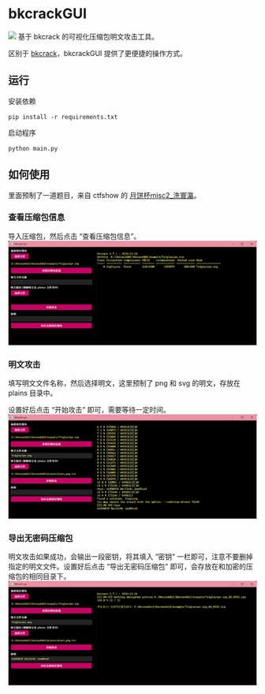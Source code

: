 # bkcrackGUI
![](https://img.shields.io/badge/%E4%BD%9C%E8%80%85QQ-1763227052-blue)
基于 bkcrack 的可视化压缩包明文攻击工具。

区别于 [bkcrack](https://github.com/kimci86/bkcrack/tree/master)，bkcrackGUI 提供了更便捷的操作方式。

## 运行
安装依赖
```shell
pip install -r requirements.txt
```
启动程序
```shell
python main.py
```
## 如何使用
里面预制了一道题目，来自 ctfshow 的 [月饼杯misc2_洗寰瀛](https://ctf.show/challenges#misc2_%E6%B4%97%E5%AF%B0%E7%80%9B-496)。
### 查看压缩包信息
导入压缩包，然后点击 “查看压缩包信息”。
![](./pics/c74439db4eca3d4e89f1f4e3b84ed6b2.png)

### 明文攻击
填写明文文件名称，然后选择明文，这里预制了 png 和 svg 的明文，存放在 plains 目录中。

设置好后点击 “开始攻击” 即可，需要等待一定时间。
![](./pics/06b92b010c3d8cf1697dd669b21d5636.png)

### 导出无密码压缩包
明文攻击如果成功，会输出一段密钥，将其填入 “密钥” 一栏即可，注意不要删掉指定的明文文件。设置好后点击 “导出无密码压缩包” 即可，会存放在和加密的压缩包的相同目录下。
![](./pics/d008d3e7cdfba71f4f9b7149aa4f0b64.png)

